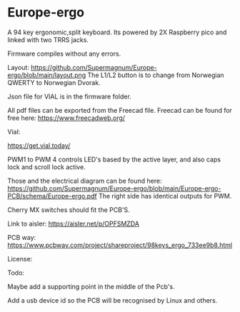 # Europe-ergo
A 94 key ergonomic,split keyboard.
Its powered by 2X Raspberry pico and linked with two TRRS jacks.

Firmware compiles without any errors.

Layout:
https://github.com/Supermagnum/Europe-ergo/blob/main/layout.png
The L1/L2 button is to change from  Norwegian QWERTY to Norwegian Dvorak.

Json file for VIAL is in the firmware folder.

All pdf files can be exported from the Freecad file.
Freecad can be found for free here:
https://www.freecadweb.org/


Vial:


https://get.vial.today/


PWM1 to PWM 4 controls LED's based by the active layer, and also caps lock and scroll lock active.

Those and the electrical diagram can be found here:
https://github.com/Supermagnum/Europe-ergo/blob/main/Europe-ergo-PCB/schema/Europe-ergo.pdf
The right side has identical outputs for PWM.

Cherry MX switches should fit the PCB'S.

Link to aisler:
https://aisler.net/p/OPFSMZDA

PCB way:
https://www.pcbway.com/project/shareproject/98keys_ergo_733ee9b8.html


License:


Todo:

Maybe add a supporting point in the middle of the Pcb's. 

Add a usb device id so the PCB will be recognised by Linux and others.


